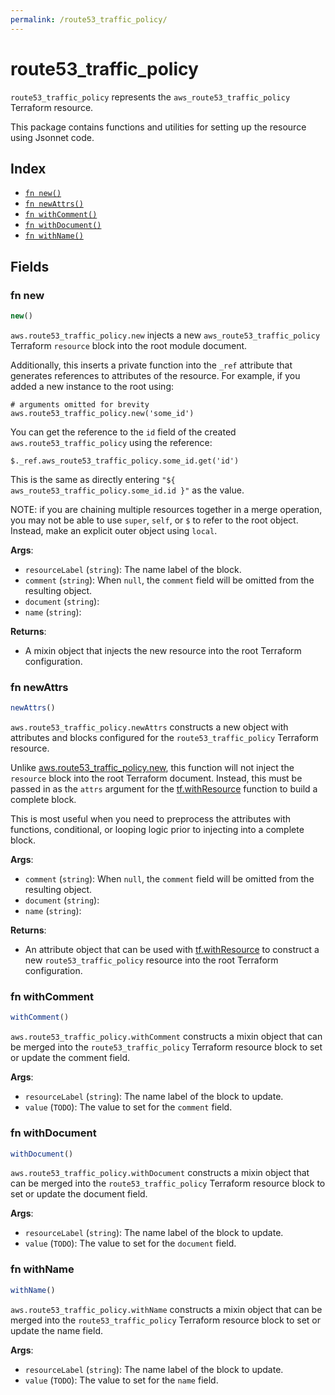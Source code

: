 ```yaml
---
permalink: /route53_traffic_policy/
---
```


# route53_traffic_policy

`route53_traffic_policy` represents the `aws_route53_traffic_policy` Terraform resource.



This package contains functions and utilities for setting up the resource using Jsonnet code.


## Index

* [`fn new()`](#fn-new)
* [`fn newAttrs()`](#fn-newattrs)
* [`fn withComment()`](#fn-withcomment)
* [`fn withDocument()`](#fn-withdocument)
* [`fn withName()`](#fn-withname)

## Fields

### fn new

```ts
new()
```


`aws.route53_traffic_policy.new` injects a new `aws_route53_traffic_policy` Terraform `resource`
block into the root module document.

Additionally, this inserts a private function into the `_ref` attribute that generates references to attributes of the
resource. For example, if you added a new instance to the root using:

    # arguments omitted for brevity
    aws.route53_traffic_policy.new('some_id')

You can get the reference to the `id` field of the created `aws.route53_traffic_policy` using the reference:

    $._ref.aws_route53_traffic_policy.some_id.get('id')

This is the same as directly entering `"${ aws_route53_traffic_policy.some_id.id }"` as the value.

NOTE: if you are chaining multiple resources together in a merge operation, you may not be able to use `super`, `self`,
or `$` to refer to the root object. Instead, make an explicit outer object using `local`.

**Args**:
  - `resourceLabel` (`string`): The name label of the block.
  - `comment` (`string`):  When `null`, the `comment` field will be omitted from the resulting object.
  - `document` (`string`): 
  - `name` (`string`): 

**Returns**:
- A mixin object that injects the new resource into the root Terraform configuration.


### fn newAttrs

```ts
newAttrs()
```


`aws.route53_traffic_policy.newAttrs` constructs a new object with attributes and blocks configured for the `route53_traffic_policy`
Terraform resource.

Unlike [aws.route53_traffic_policy.new](#fn-route53trafficpolicynew), this function will not inject the `resource`
block into the root Terraform document. Instead, this must be passed in as the `attrs` argument for the
[tf.withResource](https://github.com/tf-libsonnet/core/tree/main/docs#fn-withresource) function to build a complete block.

This is most useful when you need to preprocess the attributes with functions, conditional, or looping logic prior to
injecting into a complete block.

**Args**:
  - `comment` (`string`):  When `null`, the `comment` field will be omitted from the resulting object.
  - `document` (`string`): 
  - `name` (`string`): 

**Returns**:
  - An attribute object that can be used with [tf.withResource](https://github.com/tf-libsonnet/core/tree/main/docs#fn-withresource) to construct a new `route53_traffic_policy` resource into the root Terraform configuration.


### fn withComment

```ts
withComment()
```

`aws.route53_traffic_policy.withComment` constructs a mixin object that can be merged into the `route53_traffic_policy`
Terraform resource block to set or update the comment field.



**Args**:
  - `resourceLabel` (`string`): The name label of the block to update.
  - `value` (`TODO`): The value to set for the `comment` field.


### fn withDocument

```ts
withDocument()
```

`aws.route53_traffic_policy.withDocument` constructs a mixin object that can be merged into the `route53_traffic_policy`
Terraform resource block to set or update the document field.



**Args**:
  - `resourceLabel` (`string`): The name label of the block to update.
  - `value` (`TODO`): The value to set for the `document` field.


### fn withName

```ts
withName()
```

`aws.route53_traffic_policy.withName` constructs a mixin object that can be merged into the `route53_traffic_policy`
Terraform resource block to set or update the name field.



**Args**:
  - `resourceLabel` (`string`): The name label of the block to update.
  - `value` (`TODO`): The value to set for the `name` field.
